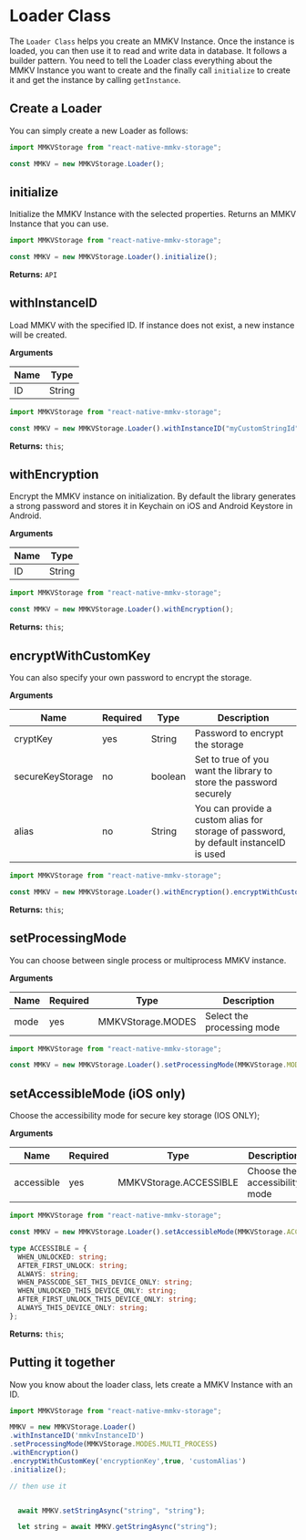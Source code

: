 # Loader Class

The `Loader Class` helps you create an MMKV Instance. Once the instance is loaded, you can then use it to read and write data in database. It follows a builder pattern. You need to tell the Loader class everything about the MMKV Instance you want to create and the finally call `initialize` to create it and get the instance by calling `getInstance`.

## Create a Loader

You can simply create a new Loader as follows:

```js
import MMKVStorage from "react-native-mmkv-storage";

const MMKV = new MMKVStorage.Loader();
```

## initialize

Initialize the MMKV Instance with the selected properties. Returns an MMKV Instance that you can use.

```js
import MMKVStorage from "react-native-mmkv-storage";

const MMKV = new MMKVStorage.Loader().initialize();
```

**Returns:** `API`

## withInstanceID

Load MMKV with the specified ID. If instance does not exist, a new instance will be created.

**Arguments**

| Name | Type   |
| ---- | ------ |
| ID   | String |

```js
import MMKVStorage from "react-native-mmkv-storage";

const MMKV = new MMKVStorage.Loader().withInstanceID("myCustomStringId");
```

**Returns:** `this`;

## withEncryption

Encrypt the MMKV instance on initialization. By default the library generates a strong password and stores it in Keychain on iOS and Android Keystore in Android.

**Arguments**

| Name | Type   |
| ---- | ------ |
| ID   | String |

```js
import MMKVStorage from "react-native-mmkv-storage";

const MMKV = new MMKVStorage.Loader().withEncryption();
```

**Returns:** `this`;

## encryptWithCustomKey

You can also specify your own password to encrypt the storage.

**Arguments**

| Name             | Required | Type    | Description                                                                           |
| ---------------- | -------- | ------- | ------------------------------------------------------------------------------------- |
| cryptKey         | yes      | String  | Password to encrypt the storage                                                       |
| secureKeyStorage | no       | boolean | Set to true of you want the library to store the password securely                    |
| alias            | no       | String  | You can provide a custom alias for storage of password, by default instanceID is used |

```js
import MMKVStorage from "react-native-mmkv-storage";

const MMKV = new MMKVStorage.Loader().withEncryption().encryptWithCustomKey("encryptionKey");
```

**Returns:** `this`;

## setProcessingMode

You can choose between single process or multiprocess MMKV instance.

**Arguments**

| Name | Required | Type              | Description                |
| ---- | -------- | ----------------- | -------------------------- |
| mode | yes      | MMKVStorage.MODES | Select the processing mode |

```js
import MMKVStorage from "react-native-mmkv-storage";

const MMKV = new MMKVStorage.Loader().setProcessingMode(MMKVStorage.MODES.SINGLE_PROCESS); // OR MMKVStorage.MODES.MULTI_PROCESS
```

## setAccessibleMode (iOS only)

Choose the accessibility mode for secure key storage (IOS ONLY);

**Arguments**

| Name       | Required | Type                   | Description                   |
| ---------- | -------- | ---------------------- | ----------------------------- |
| accessible | yes      | MMKVStorage.ACCESSIBLE | Choose the accessibility mode |

```js
import MMKVStorage from "react-native-mmkv-storage";

const MMKV = new MMKVStorage.Loader().setAccessibleMode(MMKVStorage.ACCESSIBLE.WHEN_UNLOCKED);
```

```ts
type ACCESSIBLE = {
  WHEN_UNLOCKED: string;
  AFTER_FIRST_UNLOCK: string;
  ALWAYS: string;
  WHEN_PASSCODE_SET_THIS_DEVICE_ONLY: string;
  WHEN_UNLOCKED_THIS_DEVICE_ONLY: string;
  AFTER_FIRST_UNLOCK_THIS_DEVICE_ONLY: string;
  ALWAYS_THIS_DEVICE_ONLY: string;
};
```

**Returns:** `this`;

## Putting it together

Now you know about the loader class, lets create a MMKV Instance with an ID.

```js
import MMKVStorage from "react-native-mmkv-storage";

MMKV = new MMKVStorage.Loader()
.withInstanceID('mmkvInstanceID')
.setProcessingMode(MMKVStorage.MODES.MULTI_PROCESS)
.withEncryption()
.encryptWithCustomKey('encryptionKey',true, 'customAlias')
.initialize();

// then use it


  await MMKV.setStringAsync("string", "string");

  let string = await MMKV.getStringAsync("string");

```
